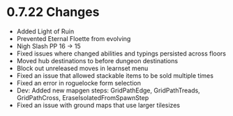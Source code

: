 # 0.7.22 Changes #

* Added Light of Ruin
* Prevented Eternal Floette from evolving
* Nigh Slash PP 16 -> 15
* Fixed issues where changed abilities and typings persisted across floors
* Moved hub destinations to before dungeon destinations
* Block out unreleased moves in learnset menu
* Fixed an issue that allowed stackable items to be sold multiple times
* Fixed an error in roguelocke form selection
* Dev: Added new mapgen steps: GridPathEdge, GridPathTreads, GridPathCross, EraseIsolatedFromSpawnStep
* Fixed an issue with ground maps that use larger tilesizes
